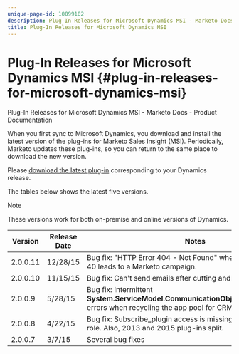 ```yaml
---
unique-page-id: 10099102
description: Plug-In Releases for Microsoft Dynamics MSI - Marketo Docs - Product Documentation
title: Plug-In Releases for Microsoft Dynamics MSI
---
```


# Plug-In Releases for Microsoft Dynamics MSI {#plug-in-releases-for-microsoft-dynamics-msi}

Plug-In Releases for Microsoft Dynamics MSI - Marketo Docs - Product Documentation

When you first sync to Microsoft Dynamics, you download and install the latest version of the plug-ins for Marketo Sales Insight (MSI). Periodically, Marketo updates these plug-ins, so you can return to the same place to download the new version.

Please [download the latest plug-in](../../../product-docs/marketo-sales-insight/msi-for-microsoft-dynamics/installing/download-the-marketo-sales-insight-solution-for-microsoft-dynamics.md) corresponding to your Dynamics release.

The tables below shows the latest five versions.

>[!NOTE]
>
>These versions work for both on-premise and online versions of Dynamics.

| Version |Release Date |Notes |
|---|---|---|
| 2.0.0.11 |12/28/15 |Bug fix: "HTTP Error 404 - Not Found" when adding more than 40 leads to a Marketo campaign. |
| 2.0.0.10 |11/15/15 |Bug fix: Can't send emails after cutting and pasting tab URL. |
| 2.0.0.9 |5/28/15 |Bug fix: Intermittent **System.ServiceModel.CommunicationObjectFaultedException** errors when recycling the app pool for CRM. |
| 2.0.0.8 |4/22/15 |Bug fix: Subscribe_plugin access is missing for MSI security role. Also, 2013 and 2015 plug-ins split. |
| 2.0.0.7 |3/7/15 |Several bug fixes |

